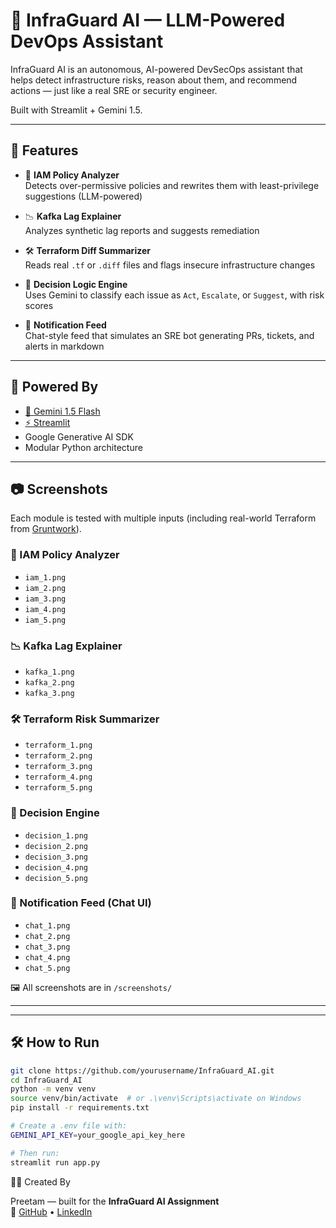 # 🤖 InfraGuard AI — LLM-Powered DevOps Assistant

InfraGuard AI is an autonomous, AI-powered DevSecOps assistant that helps detect infrastructure risks, reason about them, and recommend actions — just like a real SRE or security engineer.

Built with Streamlit + Gemini 1.5.

---

## 🚀 Features

- 🔐 **IAM Policy Analyzer**  
  Detects over-permissive policies and rewrites them with least-privilege suggestions (LLM-powered)

- 📉 **Kafka Lag Explainer**  
  Analyzes synthetic lag reports and suggests remediation

- 🛠️ **Terraform Diff Summarizer**  
  Reads real `.tf` or `.diff` files and flags insecure infrastructure changes

- 🧠 **Decision Logic Engine**  
  Uses Gemini to classify each issue as `Act`, `Escalate`, or `Suggest`, with risk scores

- 💬 **Notification Feed**  
  Chat-style feed that simulates an SRE bot generating PRs, tickets, and alerts in markdown

---

## 🧠 Powered By

- [🧪 Gemini 1.5 Flash](https://ai.google.dev)
- [⚡ Streamlit](https://streamlit.io)
- Google Generative AI SDK
- Modular Python architecture

---

## 📷 Screenshots

Each module is tested with multiple inputs (including real-world Terraform from [Gruntwork](https://github.com/gruntwork-io)).

### 🔐 IAM Policy Analyzer

- `iam_1.png`
- `iam_2.png`
- `iam_3.png`
- `iam_4.png`
- `iam_5.png`

### 📉 Kafka Lag Explainer
   
- `kafka_1.png`
- `kafka_2.png`
- `kafka_3.png`

### 🛠️ Terraform Risk Summarizer

- `terraform_1.png`
- `terraform_2.png`
- `terraform_3.png`
- `terraform_4.png`
- `terraform_5.png`

### 🧠 Decision Engine

- `decision_1.png`
- `decision_2.png`
- `decision_3.png`
- `decision_4.png`
- `decision_5.png`

### 💬 Notification Feed (Chat UI)

- `chat_1.png`
- `chat_2.png`
- `chat_3.png`
- `chat_4.png`
- `chat_5.png`


🖼️ All screenshots are in `/screenshots/`

---

---

## 🛠️ How to Run

```bash
git clone https://github.com/yourusername/InfraGuard_AI.git
cd InfraGuard_AI
python -m venv venv
source venv/bin/activate  # or .\venv\Scripts\activate on Windows
pip install -r requirements.txt

# Create a .env file with:
GEMINI_API_KEY=your_google_api_key_here

# Then run:
streamlit run app.py

```


🧑‍💻 Created By

Preetam — built for the **InfraGuard AI Assignment**  
🔗 [GitHub](https://github.com/preetamp03) • [LinkedIn](https://linkedin.com/in/preetam-polikepahad)